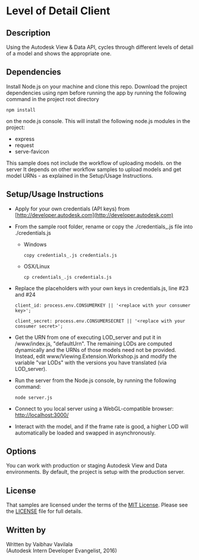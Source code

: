 # Level of Detail Client


## Description
Using the Autodesk View & Data API, cycles through different levels of detail of a model and shows the appropriate one. 


## Dependencies
Install Node.js on your machine and clone this repo. Download the project dependencies using npm before running the app by running 
the following command in the project root directory
```
npm install
```
on the node.js console. This will install the following node.js modules in the project:
- express
- request
- serve-favicon

This sample does not include the workflow of uploading models. on the server It depends on other workflow samples to upload models and 
get model URNs - as explained in the Setup/Usage Instructions.


## Setup/Usage Instructions
 
* Apply for your own credentials (API keys) from [http://developer.autodesk.com](http://developer.autodesk.com)
* From the sample root folder, rename or copy the ./credentials_.js file into ./credentials.js <br />
  * Windows <br />
    ```
    copy credentials_.js credentials.js 
	```
  * OSX/Linux <br />
    ```
    cp credentials_.js credentials.js  
	```
* Replace the placeholders with your own keys in credentials.js, line #23 and #24 <br />
  ```
  client_id: process.env.CONSUMERKEY || '<replace with your consumer key>';
  
  client_secret: process.env.CONSUMERSECRET || '<replace with your consumer secret>';
  ```
* Get the URN from one of executing LOD_server and put it in /www/index.js, "defaultUrn". The remaining LODs are computed dynamically and the URNs of those models need not be provided. Instead, edit www/Viewing.Extension.Workshop.js and modify the variable "var LODs" with the versions you have translated (via LOD_server). 


* Run the server from the Node.js console, by running the following command: <br />
  ```
  node server.js
  ```
* Connect to you local server using a WebGL-compatible browser: [http://localhost:3000/](http://localhost:3000/)

* Interact with the model, and if the frame rate is good, a higher LOD will automatically be loaded and swapped in asynchronously. 

## Options

You can work with production or staging Autodesk View and Data environments. By default, the project is setup with the production server.

## License

That samples are licensed under the terms of the [MIT License](http://opensource.org/licenses/MIT). Please see the [LICENSE](LICENSE) file for full details.

## Written by 

Written by Vaibhav Vavilala  <br />
(Autodesk Intern Developer Evangelist, 2016)

